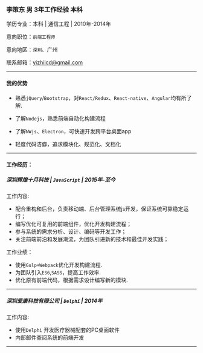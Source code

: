 
### 李策东 男 3年工作经验 本科

<!-- <img src="http://static.yizhi.com/img/cd/20150224_1*1.jpg" style="float:left;margin-right:50px;width:150px;border-radius: 50%" alt=""> -->

学历专业：本科 | 通信工程 | 2010年-2014年

意向职位：`前端工程师`

意向地区：` 深圳 `、广州

联系邮箱：[yizhilcd@gmail.com](mailto:yizhilcd@gmail.com)

---

#### 我的优势
- 熟悉`jQuery`/`Bootstrap`，对`React/Redux`、`React-native`、`Angular`均有所了解.

- 了解`Nodejs`，熟悉前端自动化构建流程

- 了解`NWjs`、`Electron`，可快速开发跨平台桌面app

- 轻度代码洁癖，追求模块化、规范化、文档化

---

#### 工作经历：

##### 深圳辉煌十月科技 | `JavaScript` | 2015年-至今

工作内容:
- 配合重构和后台，负责移动端、后台管理系统js开发，保证系统可靠稳定运行；
- 编写优化可复用的前端组件，优化开发构建流程；
- 参与系统的需求分析、设计、编码等开发工作；
- 关注前端前沿和发展潮流，为团队引进新的技术和最佳开发实践；

工作业绩：
- 使用`Gulp+Webpack`优化开发构建流程.
- 为团队引入`ES6`,`SASS`，提高工作效率.
- 优化原有前端代码，根据需求设计编写新的模块.

---
##### 深圳爱康科技有限公司 | `Delphi` | 2014年

工作内容:
- 使用`Delphi` 开发医疗器械配套的PC桌面软件
- 内部邮件查阅系统的前端开发

---
